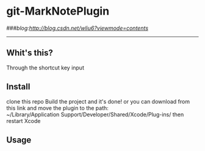 # **git-MarkNotePlugin** 
###*blog:<http://blog.csdn.net/wliu6?viewmode=contents>*
***

## Whit's this?
Through the shortcut key input

## Install
clone this repo Build the project and it's done!
or you can download from this link and move the plugin to the path:  
~/Library/Application Support/Developer/Shared/Xcode/Plug-ins/
then restart Xcode

## Usage




